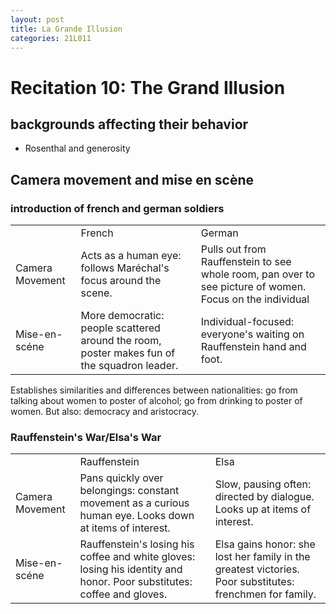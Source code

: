```yaml
---
layout: post
title: La Grande Illusion
categories: 21L011
---
```


# Recitation 10: The Grand Illusion

## backgrounds affecting their behavior
- Rosenthal and generosity

## Camera movement and mise en scène

### introduction of french and german soldiers
<table>
    <th>
        <td>French</td>
        <td>German</td>
    </th>
    <tr>
    	<td>Camera Movement</td>
    	<td>Acts as a human eye: follows Maréchal's focus around the scene.</td>
    	<td>Pulls out from Rauffenstein to see whole room, pan over to see picture of women. Focus on the individual</td>
    </tr>
    <tr>
    	<td>Mise-en-scéne</td>
    	<td>More democratic: people scattered around the room, poster makes fun of the squadron leader.</td>
    	<td>Individual-focused: everyone's waiting on Rauffenstein hand and foot.</td>
    </tr>
</table>
Establishes similarities and differences between nationalities: go from talking about women to poster of alcohol; go from drinking to poster of women. But also: democracy and aristocracy.

### Rauffenstein's War/Elsa's War
<table>
    <th>
        <td>Rauffenstein</td>
        <td>Elsa</td>
    </th>
    <tr>
    	<td>Camera Movement</td>
    	<td>Pans quickly over belongings: constant movement as a curious human eye. Looks down at items of interest.</td>
    	<td>Slow, pausing often: directed by dialogue. Looks up at items of interest.</td>
    </tr>
    <tr>
    	<td>Mise-en-scéne</td>
    	<td>Rauffenstein's losing his coffee and white gloves: losing his identity and honor. Poor substitutes: coffee and gloves.</td>
    	<td>Elsa gains honor: she lost her family in the greatest victories. Poor substitutes: frenchmen for family.</td>
    </tr>
</table>
